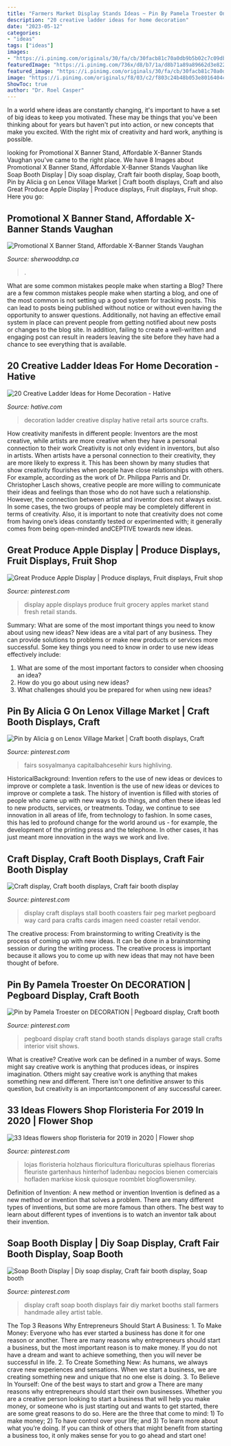 ```yaml
---
title: "Farmers Market Display Stands Ideas ~ Pin By Pamela Troester On Decoration"
description: "20 creative ladder ideas for home decoration"
date: "2023-05-12"
categories:
- "ideas"
tags: ["ideas"]
images:
- "https://i.pinimg.com/originals/30/fa/cb/30facb81c70a0db9b5b02c7c09dbbacb.jpg"
featuredImage: "https://i.pinimg.com/736x/d8/b7/1a/d8b71a89a89662d3e82265695bd2b83e--pegboard-display-display-stands.jpg"
featured_image: "https://i.pinimg.com/originals/30/fa/cb/30facb81c70a0db9b5b02c7c09dbbacb.jpg"
image: "https://i.pinimg.com/originals/f8/03/c2/f803c24b48b053e8016404c3b06eb1b9.jpg"
ShowToc: true
author: "Dr. Roel Casper"
---
```



In a world where ideas are constantly changing, it's important to have a set of big ideas to keep you motivated. These may be things that you've been thinking about for years but haven't put into action, or new concepts that make you excited. With the right mix of creativity and hard work, anything is possible.

	

		
looking for Promotional X Banner Stand, Affordable X-Banner Stands Vaughan you've came to the right place. We have 8 Images about Promotional X Banner Stand, Affordable X-Banner Stands Vaughan like Soap Booth Display | Diy soap display, Craft fair booth display, Soap booth, Pin by Alicia g on Lenox Village Market | Craft booth displays, Craft and also Great Produce Apple Display | Produce displays, Fruit displays, Fruit shop. Here you go:
		
    
## Promotional X Banner Stand, Affordable X-Banner Stands Vaughan

<img loading=lazy src="http://www.sherwooddnp.ca/wp-content/uploads/2019/08/X-Banner2.jpg" onerror="this.onerror=null;this.src='https://tse4.mm.bing.net/th?id=OIP.wlYEj-g3ZL6xe5bThi75sAHaJ3&amp;pid=15.1';" alt="Promotional X Banner Stand, Affordable X-Banner Stands Vaughan">

_Source: sherwooddnp.ca_

>. 

	

What are some common mistakes people make when starting a Blog?
There are a few common mistakes people make when starting a blog, and one of the most common is not setting up a good system for tracking posts. This can lead to posts being published without notice or without even having the opportunity to answer questions. Additionally, not having an effective email system in place can prevent people from getting notified about new posts or changes to the blog site. In addition, failing to create a well-written and engaging post can result in readers leaving the site before they have had a chance to see everything that is available.

    
## 20 Creative Ladder Ideas For Home Decoration - Hative

<img loading=lazy src="https://hative.com/wp-content/uploads/2014/06/ladder-decor-ideas/2-ladder-decor-ideas.jpg" onerror="this.onerror=null;this.src='https://tse4.mm.bing.net/th?id=OIP.XSTm_9nizi6e7klXC1Q_igHaJ4&amp;pid=15.1';" alt="20 Creative Ladder Ideas for Home Decoration - Hative">

_Source: hative.com_

>decoration ladder creative display hative retail arts source crafts. 

	

How creativity manifests in different people: Inventors are the most creative, while artists are more creative when they have a personal connection to their work
Creativity is not only evident in inventors, but also in artists. When artists have a personal connection to their creativity, they are more likely to express it. This has been shown by many studies that show creativity flourishes when people have close relationships with others. For example, according as the work of Dr. Philippa Parris and Dr. Christopher Lasch shows, creative people are more willing to communicate their ideas and feelings than those who do not have such a relationship. 
However, the connection between artist and inventor does not always exist. In some cases, the two groups of people may be completely different in terms of creativity. Also, it is important to note that creativity does not come from having one’s ideas constantly tested or experimented with; it generally comes from being open-minded andCEPTIVE towards new ideas.

    
## Great Produce Apple Display | Produce Displays, Fruit Displays, Fruit Shop

<img loading=lazy src="https://i.pinimg.com/736x/87/31/37/8731372c0c46999d65694310df304d02--apples.jpg" onerror="this.onerror=null;this.src='https://tse2.mm.bing.net/th?id=OIP.SXRpsZFLrziFIfD3iwMkzQHaJ7&amp;pid=15.1';" alt="Great Produce Apple Display | Produce displays, Fruit displays, Fruit shop">

_Source: pinterest.com_

>display apple displays produce fruit grocery apples market stand fresh retail stands. 

	

Summary: What are some of the most important things you need to know about using new ideas?
New ideas are a vital part of any business. They can provide solutions to problems or make new products or services more successful. Some key things you need to know in order to use new ideas effectively include:
1. What are some of the most important factors to consider when choosing an idea?
2. How do you go about using new ideas?
3. What challenges should you be prepared for when using new ideas?

    
## Pin By Alicia G On Lenox Village Market | Craft Booth Displays, Craft

<img loading=lazy src="https://i.pinimg.com/originals/67/16/89/671689d2fb000dc91afb93a6af0e9f9c.jpg" onerror="this.onerror=null;this.src='https://tse4.mm.bing.net/th?id=OIP.4kBb1-rWNXJmX8V53z14_QHaJ3&amp;pid=15.1';" alt="Pin by Alicia g on Lenox Village Market | Craft booth displays, Craft">

_Source: pinterest.com_

>fairs sosyalmanya capitalbahcesehir kurs highliving. 

	

HistoricalBackground: Invention refers to the use of new ideas or devices to improve or complete a task.
Invention is the use of new ideas or devices to improve or complete a task. The history of invention is filled with stories of people who came up with new ways to do things, and often these ideas led to new products, services, or treatments. Today, we continue to see innovation in all areas of life, from technology to fashion. In some cases, this has led to profound change for the world around us - for example, the development of the printing press and the telephone. In other cases, it has just meant more innovation in the ways we work and live.

    
## Craft Display, Craft Booth Displays, Craft Fair Booth Display

<img loading=lazy src="https://i.pinimg.com/originals/30/fa/cb/30facb81c70a0db9b5b02c7c09dbbacb.jpg" onerror="this.onerror=null;this.src='https://tse1.mm.bing.net/th?id=OIP.BprjumuOmUqXeFumCu75WgHaJ4&amp;pid=15.1';" alt="Craft display, Craft booth displays, Craft fair booth display">

_Source: pinterest.com_

>display craft displays stall booth coasters fair peg market pegboard way card para crafts cards imagen need coaster retail vendor. 

	

The creative process: From brainstorming to writing
Creativity is the process of coming up with new ideas. It can be done in a brainstorming session or during the writing process. The creative process is important because it allows you to come up with new ideas that may not have been thought of before.

    
## Pin By Pamela Troester On DECORATION | Pegboard Display, Craft Booth

<img loading=lazy src="https://i.pinimg.com/736x/d8/b7/1a/d8b71a89a89662d3e82265695bd2b83e--pegboard-display-display-stands.jpg" onerror="this.onerror=null;this.src='https://tse1.mm.bing.net/th?id=OIP.FexTopKEAFgCInRv8JDHewHaMX&amp;pid=15.1';" alt="Pin by Pamela Troester on DECORATION | Pegboard display, Craft booth">

_Source: pinterest.com_

>pegboard display craft stand booth stands displays garage stall crafts interior visit shows. 

	

What is creative?
Creative work can be defined in a number of ways. Some might say creative work is anything that produces ideas, or inspires imagination. Others might say creative work is anything that makes something new and different. There isn't one definitive answer to this question, but creativity is an importantcomponent of any successful career.

    
## 33 Ideas Flowers Shop Floristeria For 2019 In 2020 | Flower Shop

<img loading=lazy src="https://i.pinimg.com/originals/43/86/5e/43865eb9292cba6cc21002460245462a.jpg" onerror="this.onerror=null;this.src='https://tse2.mm.bing.net/th?id=OIP.CoPNetmprmJ6O5xrCYb0kQAAAA&amp;pid=15.1';" alt="33 Ideas flowers shop floristeria for 2019 in 2020 | Flower shop">

_Source: pinterest.com_

>lojas floristeria holzhaus floricultura floriculturas spielhaus florerias fleuriste gartenhaus hinterhof ladenbau negocios bienen comerciais hofladen markise kiosk quiosque roomblet blogflowersmiley. 

	

Definition of Invention: A new method or invention
Invention is defined as a new method or invention that solves a problem. There are many different types of inventions, but some are more famous than others. The best way to learn about different types of inventions is to watch an inventor talk about their invention.

    
## Soap Booth Display | Diy Soap Display, Craft Fair Booth Display, Soap Booth

<img loading=lazy src="https://i.pinimg.com/originals/f8/03/c2/f803c24b48b053e8016404c3b06eb1b9.jpg" onerror="this.onerror=null;this.src='https://tse1.mm.bing.net/th?id=OIP.hlRi768PN5mgIO9Ksh81tQHaJ4&amp;pid=15.1';" alt="Soap Booth Display | Diy soap display, Craft fair booth display, Soap booth">

_Source: pinterest.com_

>display craft soap booth displays fair diy market booths stall farmers handmade alley artist table. 

	

The Top 3 Reasons Why Entrepreneurs Should Start A Business: 1. To Make Money: Everyone who has ever started a business has done it for one reason or another. There are many reasons why entrepreneurs should start a business, but the most important reason is to make money. If you do not have a dream and want to achieve something, then you will never be successful in life. 2. To Create Something New: As humans, we always crave new experiences and sensations. When we start a business, we are creating something new and unique that no one else is doing. 3. To Believe In Yourself: One of the best ways to start and grow a
There are many reasons why entrepreneurs should start their own businesses. Whether you are a creative person looking to start a business that will help you make money, or someone who is just starting out and wants to get started, there are some great reasons to do so. Here are the three that come to mind: 1) To make money; 2) To have control over your life; and 3) To learn more about what you’re doing. If you can think of others that might benefit from starting a business too, it only makes sense for you to go ahead and start one!

